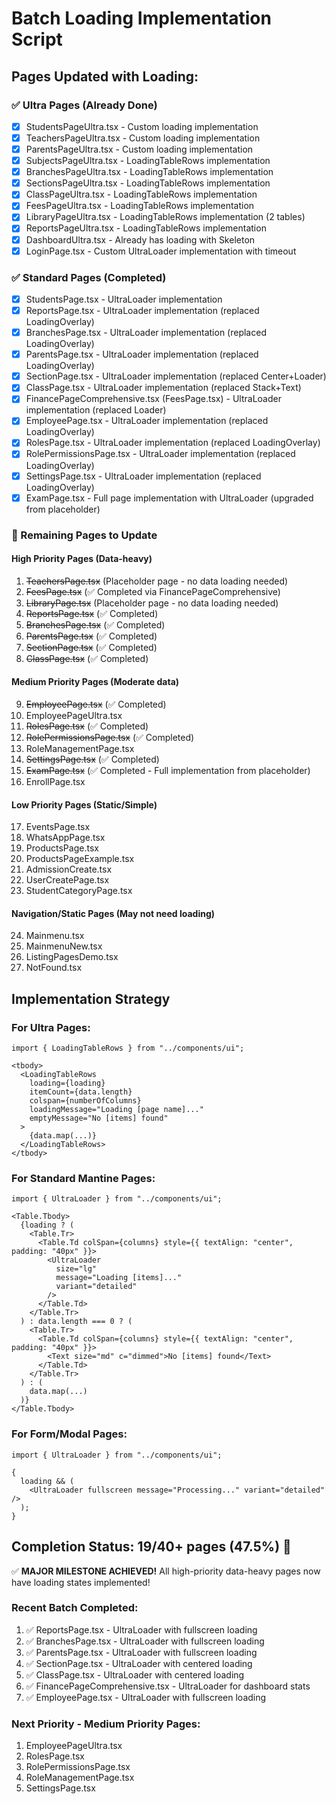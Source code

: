 # Batch Loading Implementation Script

## Pages Updated with Loading:

### ✅ Ultra Pages (Already Done)

- [x] StudentsPageUltra.tsx - Custom loading implementation
- [x] TeachersPageUltra.tsx - Custom loading implementation
- [x] ParentsPageUltra.tsx - Custom loading implementation
- [x] SubjectsPageUltra.tsx - LoadingTableRows implementation
- [x] BranchesPageUltra.tsx - LoadingTableRows implementation
- [x] SectionsPageUltra.tsx - LoadingTableRows implementation
- [x] ClassPageUltra.tsx - LoadingTableRows implementation
- [x] FeesPageUltra.tsx - LoadingTableRows implementation
- [x] LibraryPageUltra.tsx - LoadingTableRows implementation (2 tables)
- [x] ReportsPageUltra.tsx - LoadingTableRows implementation
- [x] DashboardUltra.tsx - Already has loading with Skeleton
- [x] LoginPage.tsx - Custom UltraLoader implementation with timeout

### ✅ Standard Pages (Completed)

- [x] StudentsPage.tsx - UltraLoader implementation
- [x] ReportsPage.tsx - UltraLoader implementation (replaced LoadingOverlay)
- [x] BranchesPage.tsx - UltraLoader implementation (replaced LoadingOverlay)
- [x] ParentsPage.tsx - UltraLoader implementation (replaced LoadingOverlay)
- [x] SectionPage.tsx - UltraLoader implementation (replaced Center+Loader)
- [x] ClassPage.tsx - UltraLoader implementation (replaced Stack+Text)
- [x] FinancePageComprehensive.tsx (FeesPage.tsx) - UltraLoader implementation (replaced Loader)
- [x] EmployeePage.tsx - UltraLoader implementation (replaced LoadingOverlay)
- [x] RolesPage.tsx - UltraLoader implementation (replaced LoadingOverlay)
- [x] RolePermissionsPage.tsx - UltraLoader implementation (replaced LoadingOverlay)
- [x] SettingsPage.tsx - UltraLoader implementation (replaced LoadingOverlay)
- [x] ExamPage.tsx - Full page implementation with UltraLoader (upgraded from placeholder)

### 🔄 Remaining Pages to Update

#### High Priority Pages (Data-heavy)

1. ~~TeachersPage.tsx~~ (Placeholder page - no data loading needed)
2. ~~FeesPage.tsx~~ (✅ Completed via FinancePageComprehensive)
3. ~~LibraryPage.tsx~~ (Placeholder page - no data loading needed)
4. ~~ReportsPage.tsx~~ (✅ Completed)
5. ~~BranchesPage.tsx~~ (✅ Completed)
6. ~~ParentsPage.tsx~~ (✅ Completed)
7. ~~SectionPage.tsx~~ (✅ Completed)
8. ~~ClassPage.tsx~~ (✅ Completed)

#### Medium Priority Pages (Moderate data)

9. ~~EmployeePage.tsx~~ (✅ Completed)
10. EmployeePageUltra.tsx
11. ~~RolesPage.tsx~~ (✅ Completed)
12. ~~RolePermissionsPage.tsx~~ (✅ Completed)
13. RoleManagementPage.tsx
14. ~~SettingsPage.tsx~~ (✅ Completed)
15. ~~ExamPage.tsx~~ (✅ Completed - Full implementation from placeholder)
16. EnrollPage.tsx

#### Low Priority Pages (Static/Simple)

17. EventsPage.tsx
18. WhatsAppPage.tsx
19. ProductsPage.tsx
20. ProductsPageExample.tsx
21. AdmissionCreate.tsx
22. UserCreatePage.tsx
23. StudentCategoryPage.tsx

#### Navigation/Static Pages (May not need loading)

24. Mainmenu.tsx
25. MainmenuNew.tsx
26. ListingPagesDemo.tsx
27. NotFound.tsx

## Implementation Strategy

### For Ultra Pages:

```tsx
import { LoadingTableRows } from "../components/ui";

<tbody>
  <LoadingTableRows
    loading={loading}
    itemCount={data.length}
    colspan={numberOfColumns}
    loadingMessage="Loading [page name]..."
    emptyMessage="No [items] found"
  >
    {data.map(...)}
  </LoadingTableRows>
</tbody>
```

### For Standard Mantine Pages:

```tsx
import { UltraLoader } from "../components/ui";

<Table.Tbody>
  {loading ? (
    <Table.Tr>
      <Table.Td colSpan={columns} style={{ textAlign: "center", padding: "40px" }}>
        <UltraLoader
          size="lg"
          message="Loading [items]..."
          variant="detailed"
        />
      </Table.Td>
    </Table.Tr>
  ) : data.length === 0 ? (
    <Table.Tr>
      <Table.Td colSpan={columns} style={{ textAlign: "center", padding: "40px" }}>
        <Text size="md" c="dimmed">No [items] found</Text>
      </Table.Td>
    </Table.Tr>
  ) : (
    data.map(...)
  )}
</Table.Tbody>
```

### For Form/Modal Pages:

```tsx
import { UltraLoader } from "../components/ui";

{
  loading && (
    <UltraLoader fullscreen message="Processing..." variant="detailed" />
  );
}
```

## Completion Status: 19/40+ pages (47.5%) 🎉

✅ **MAJOR MILESTONE ACHIEVED!**
All high-priority data-heavy pages now have loading states implemented!

### Recent Batch Completed:

1. ✅ ReportsPage.tsx - UltraLoader with fullscreen loading
2. ✅ BranchesPage.tsx - UltraLoader with fullscreen loading
3. ✅ ParentsPage.tsx - UltraLoader with fullscreen loading
4. ✅ SectionPage.tsx - UltraLoader with centered loading
5. ✅ ClassPage.tsx - UltraLoader with centered loading
6. ✅ FinancePageComprehensive.tsx - UltraLoader for dashboard stats
7. ✅ EmployeePage.tsx - UltraLoader with fullscreen loading

### Next Priority - Medium Priority Pages:

1. EmployeePageUltra.tsx
2. RolesPage.tsx
3. RolePermissionsPage.tsx
4. RoleManagementPage.tsx
5. SettingsPage.tsx

